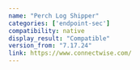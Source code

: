 ```yaml
---
name: "Perch Log Shipper"
categories: ['endpoint-sec']
compatibility: native
display_result: "Compatible"
version_from: "7.17.24"
link: https://www.connectwise.com/
---
```

